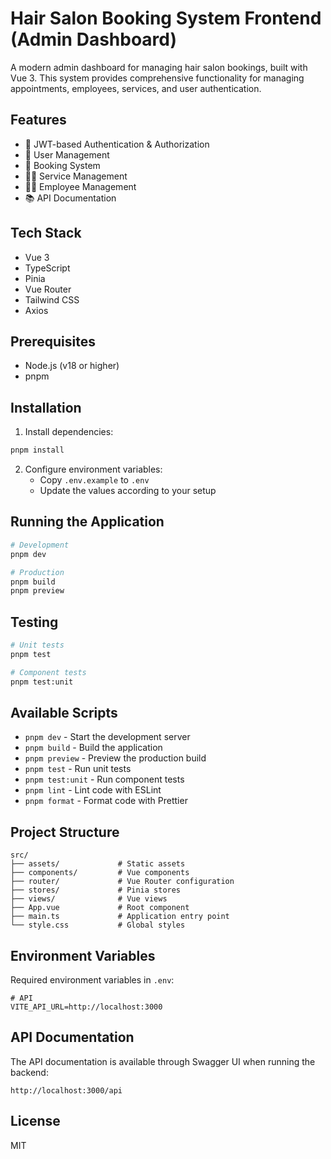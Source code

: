 # Hair Salon Booking System Frontend (Admin Dashboard)

A modern admin dashboard for managing hair salon bookings, built with Vue 3. This system provides comprehensive functionality for managing appointments, employees, services, and user authentication.

## Features

- 🔐 JWT-based Authentication & Authorization
- 👥 User Management
- 📅 Booking System
- 💇‍♀️ Service Management
- 👨‍💼 Employee Management
- 📚 API Documentation

## Tech Stack

- Vue 3
- TypeScript
- Pinia
- Vue Router
- Tailwind CSS
- Axios

## Prerequisites

- Node.js (v18 or higher)
- pnpm

## Installation

1. Install dependencies:
```bash
pnpm install
```

2. Configure environment variables:
   - Copy `.env.example` to `.env`
   - Update the values according to your setup

## Running the Application

```bash
# Development
pnpm dev

# Production
pnpm build
pnpm preview
```

## Testing

```bash
# Unit tests
pnpm test

# Component tests
pnpm test:unit
```

## Available Scripts

- `pnpm dev` - Start the development server
- `pnpm build` - Build the application
- `pnpm preview` - Preview the production build
- `pnpm test` - Run unit tests
- `pnpm test:unit` - Run component tests
- `pnpm lint` - Lint code with ESLint
- `pnpm format` - Format code with Prettier

## Project Structure

```
src/
├── assets/             # Static assets
├── components/         # Vue components
├── router/             # Vue Router configuration
├── stores/             # Pinia stores
├── views/              # Vue views
├── App.vue             # Root component
├── main.ts             # Application entry point
└── style.css           # Global styles
```

## Environment Variables

Required environment variables in `.env`:

```
# API
VITE_API_URL=http://localhost:3000
```

## API Documentation

The API documentation is available through Swagger UI when running the backend:

```
http://localhost:3000/api
```

## License

MIT
